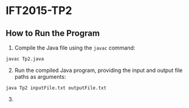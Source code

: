 # IFT2015-TP2

## How to Run the Program
1. Compile the Java file using the `javac` command:

```shell
javac Tp2.java
```

2. Run the compiled Java program, providing the input and output file paths as arguments:

```shell
java Tp2 inputFile.txt outputFile.txt
```

3.